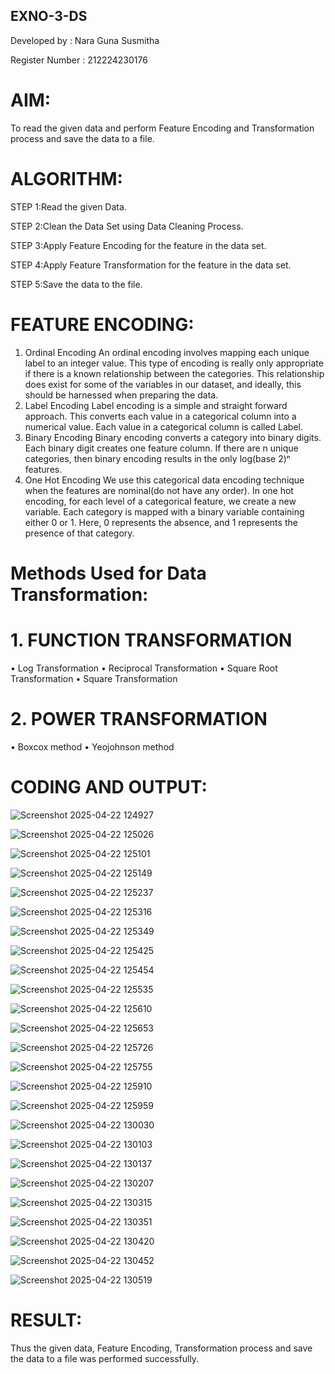 ## EXNO-3-DS

Developed by : Nara Guna Susmitha

Register Number : 212224230176

# AIM:
To read the given data and perform Feature Encoding and Transformation process and save the data to a file.

# ALGORITHM:
STEP 1:Read the given Data.

STEP 2:Clean the Data Set using Data Cleaning Process.

STEP 3:Apply Feature Encoding for the feature in the data set.

STEP 4:Apply Feature Transformation for the feature in the data set.

STEP 5:Save the data to the file.


# FEATURE ENCODING:
1. Ordinal Encoding
An ordinal encoding involves mapping each unique label to an integer value. This type of encoding is really only appropriate if there is a known relationship between the categories. This relationship does exist for some of the variables in our dataset, and ideally, this should be harnessed when preparing the data.
2. Label Encoding
Label encoding is a simple and straight forward approach. This converts each value in a categorical column into a numerical value. Each value in a categorical column is called Label.
3. Binary Encoding
Binary encoding converts a category into binary digits. Each binary digit creates one feature column. If there are n unique categories, then binary encoding results in the only log(base 2)ⁿ features.
4. One Hot Encoding
We use this categorical data encoding technique when the features are nominal(do not have any order). In one hot encoding, for each level of a categorical feature, we create a new variable. Each category is mapped with a binary variable containing either 0 or 1. Here, 0 represents the absence, and 1 represents the presence of that category.

# Methods Used for Data Transformation:
  # 1. FUNCTION TRANSFORMATION
• Log Transformation
• Reciprocal Transformation
• Square Root Transformation
• Square Transformation
  # 2. POWER TRANSFORMATION
• Boxcox method
• Yeojohnson method

# CODING AND OUTPUT:

![Screenshot 2025-04-22 124927](https://github.com/user-attachments/assets/5e7d9cc7-790f-410c-9af9-05384ed258e6)

![Screenshot 2025-04-22 125026](https://github.com/user-attachments/assets/99387d6b-c0a1-4aee-a84f-6fd23736acf2)

![Screenshot 2025-04-22 125101](https://github.com/user-attachments/assets/bb0ddc2a-f652-4789-80ea-0c7c0c52906c)

![Screenshot 2025-04-22 125149](https://github.com/user-attachments/assets/6313ea15-e47c-490f-bb49-0d7c6735acff)

![Screenshot 2025-04-22 125237](https://github.com/user-attachments/assets/f7fd2280-11e9-4731-9db8-f315532ef7a8)

![Screenshot 2025-04-22 125316](https://github.com/user-attachments/assets/1357de9b-b4f1-4b8f-af45-8026009139b4)

![Screenshot 2025-04-22 125349](https://github.com/user-attachments/assets/03a57630-4664-4b33-b4b6-a9818a5f80c6)

![Screenshot 2025-04-22 125425](https://github.com/user-attachments/assets/11a3c4d0-a4bf-4e9e-916f-d7c34f2bb12c)

![Screenshot 2025-04-22 125454](https://github.com/user-attachments/assets/e0005012-ea30-47dc-b2a0-aa41c0c1c6a9)

![Screenshot 2025-04-22 125535](https://github.com/user-attachments/assets/e5864ed9-fd98-496d-ba98-aa11709791dc)

![Screenshot 2025-04-22 125610](https://github.com/user-attachments/assets/09ed0096-2a08-4cf7-b70a-ecd33ae4caf2)

![Screenshot 2025-04-22 125653](https://github.com/user-attachments/assets/8517d4b4-6ad4-43f7-a8f8-53c3c0d7c45e)

![Screenshot 2025-04-22 125726](https://github.com/user-attachments/assets/8306e318-818b-4d1b-bef1-ce7f6bcae9b3)

![Screenshot 2025-04-22 125755](https://github.com/user-attachments/assets/b17b94a4-22be-4a56-a682-7db0a69e7be1)

![Screenshot 2025-04-22 125910](https://github.com/user-attachments/assets/aa55d88f-038e-4498-92d7-65c43dc8e0b6)

![Screenshot 2025-04-22 125959](https://github.com/user-attachments/assets/95c78383-c74a-4f0e-b5ce-0f220349002c)

![Screenshot 2025-04-22 130030](https://github.com/user-attachments/assets/5011e4ac-6130-4e16-81d4-7034963861a8)

![Screenshot 2025-04-22 130103](https://github.com/user-attachments/assets/9691944e-9814-4287-a75d-f272973b8fcd)

![Screenshot 2025-04-22 130137](https://github.com/user-attachments/assets/794dd13f-055c-48de-9b2d-304a455b411a)

![Screenshot 2025-04-22 130207](https://github.com/user-attachments/assets/6b0c44f3-45e2-4b0e-8603-3d707fe0fa5b)

![Screenshot 2025-04-22 130315](https://github.com/user-attachments/assets/9ff89c62-0366-414e-a4c8-cf53d774beeb)

![Screenshot 2025-04-22 130351](https://github.com/user-attachments/assets/669939ef-ed09-4a09-a9e4-86ae2f047752)

![Screenshot 2025-04-22 130420](https://github.com/user-attachments/assets/dd2e9e23-0194-41a4-ab34-ea93d4eefb3e)

![Screenshot 2025-04-22 130452](https://github.com/user-attachments/assets/da2bda2a-3870-4305-8789-9c85dccb16e9)

![Screenshot 2025-04-22 130519](https://github.com/user-attachments/assets/40d634fe-6502-4335-bb5c-cdf8264eed8b)

# RESULT:

Thus the given data, Feature Encoding, Transformation process and save the data to a file
was performed successfully.

       
